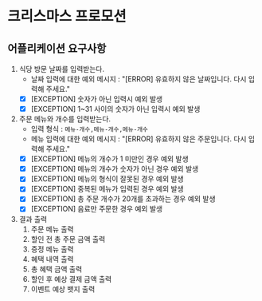 # 크리스마스 프로모션

## 어플리케이션 요구사항

1. 식당 방문 날짜를 입력받는다.
   - 날짜 입력에 대한 예외 메시지 : "[ERROR] 유효하지 않은 날짜입니다. 다시 입력해 주세요."
   - [X] [EXCEPTION] 숫자가 아닌 입력시 예외 발생
   - [X]  [EXCEPTION] 1~31 사이의 숫자가 아닌 입력시 예외 발생
2. 주문 메뉴와 개수를 입력받는다.
   - 입력 형식 : `메뉴-개수,메뉴-개수,메뉴-개수`
   - 메뉴 입력에 대한 예외 메시지 : "[ERROR] 유효하지 않은 주문입니다. 다시 입력해 주세요."
   - [X]  [EXCEPTION] 메뉴의 개수가 1 미만인 경우 예외 발생
   - [X]  [EXCEPTION] 메뉴의 개수가 숫자가 아닌 경우 예외 발생
   - [X]  [EXCEPTION] 메뉴의 형식이 잘못된 경우 예외 발생
   - [X]  [EXCEPTION] 중복된 메뉴가 입력된 경우 예외 발생
   - [X]  [EXCEPTION] 총 주문 개수가 20개를 초과하는 경우 예외 발생
   - [X]  [EXCEPTION] 음료만 주문한 경우 예외 발생
3. 결과 출력
   1. 주문 메뉴 출력
   2. 할인 전 총 주문 금액 출력
   3. 증정 메뉴 출력
   4. 혜택 내역 출력
   5. 총 혜택 금액 출력
   6. 할인 후 예상 결제 금액 출력
   7. 이벤트 예상 뱃지 출력
